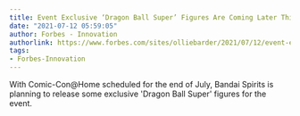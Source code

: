 ```yaml
---
title: Event Exclusive ‘Dragon Ball Super’ Figures Are Coming Later This Month
date: "2021-07-12 05:59:05"
author: Forbes - Innovation
authorlink: https://www.forbes.com/sites/olliebarder/2021/07/12/event-exclusive-dragon-ball-super-figures-are-coming-later-this-month/
tags:
- Forbes-Innovation
---
```

With Comic-Con@Home scheduled for the end of July, Bandai Spirits is planning to release some exclusive 'Dragon Ball Super' figures for the event.